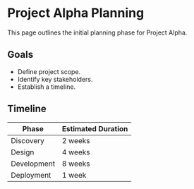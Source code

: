 # Project Alpha Planning

This page outlines the initial planning phase for Project Alpha.

## Goals

- Define project scope.
- Identify key stakeholders.
- Establish a timeline.

## Timeline

| Phase         | Estimated Duration |
|---------------|--------------------|
| Discovery     | 2 weeks            |
| Design        | 4 weeks            |
| Development   | 8 weeks            |
| Deployment    | 1 week             |
